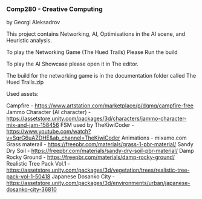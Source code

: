 ### Comp280 - Creative Computing ### 

by Georgi Aleksadrov

This project contains Networking, AI, Optimisations in the AI scene, and Heuristic analysis.

To play the Networking Game (The Hued Trails) Please Run the build

To play the AI Showcase please open it in The editor.

The build for the networking game is in the documentation folder called The Hued Trails.zip

Used assets:

Campfire - https://www.artstation.com/marketplace/p/dgmg/campfire-free
Jammo Character (AI character) - https://assetstore.unity.com/packages/3d/characters/jammo-character-mix-and-jam-158456
FSM used by TheKiwiCoder - https://www.youtube.com/watch?v=SgrG6uAZDHE&ab_channel=TheKiwiCoder
Animations - mixamo.com
Grass materail - https://freepbr.com/materials/grass-1-pbr-material/
Sandy Dry Soil - https://freepbr.com/materials/sandy-dry-soil-pbr-material/
Damp Rocky Ground - https://freepbr.com/materials/damp-rocky-ground/
Realistic Tree Pack Vol.1 - https://assetstore.unity.com/packages/3d/vegetation/trees/realistic-tree-pack-vol-1-50418
Japanese Dosanko City - https://assetstore.unity.com/packages/3d/environments/urban/japanese-dosanko-city-36810
